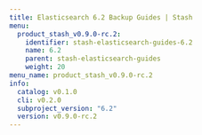 ```yaml
---
title: Elasticsearch 6.2 Backup Guides | Stash
menu:
  product_stash_v0.9.0-rc.2:
    identifier: stash-elasticsearch-guides-6.2
    name: 6.2
    parent: stash-elasticsearch-guides
    weight: 20
menu_name: product_stash_v0.9.0-rc.2
info:
  catalog: v0.1.0
  cli: v0.2.0
  subproject_version: "6.2"
  version: v0.9.0-rc.2
---
```


